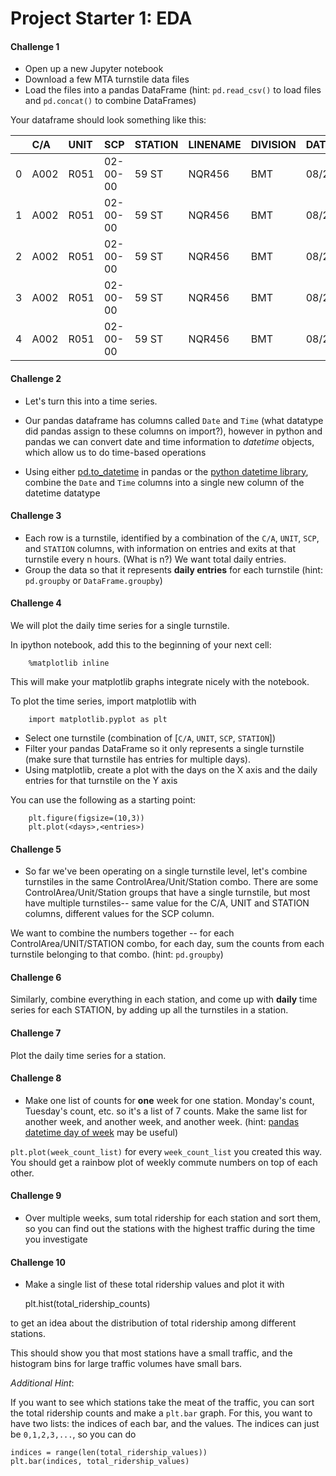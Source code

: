# Project Starter 1: EDA

#### Challenge 1   
  
- Open up a new Jupyter notebook
- Download a few MTA turnstile data files
- Load the files into a pandas DataFrame (hint: `pd.read_csv()` to load files and `pd.concat()` to combine DataFrames)

Your dataframe should look something like this:


|    | C/A   | UNIT   | SCP      | STATION   | LINENAME   | DIVISION   | DATE       | TIME     | DESC    |   ENTRIES |   EXITS                                                                |
|---:|:------|:-------|:---------|:----------|:-----------|:-----------|:-----------|:---------|:--------|----------:|-----------------------------------------------------------------------:|
|  0 | A002  | R051   | 02-00-00 | 59 ST     | NQR456     | BMT        | 08/27/2016 | 00:00:00 | REGULAR |   5799442 |                                                                1966041 |
|  1 | A002  | R051   | 02-00-00 | 59 ST     | NQR456     | BMT        | 08/27/2016 | 04:00:00 | REGULAR |   5799463 |                                                                1966044 |
|  2 | A002  | R051   | 02-00-00 | 59 ST     | NQR456     | BMT        | 08/27/2016 | 08:00:00 | REGULAR |   5799492 |                                                                1966079 |
|  3 | A002  | R051   | 02-00-00 | 59 ST     | NQR456     | BMT        | 08/27/2016 | 12:00:00 | REGULAR |   5799610 |                                                                1966155 |
|  4 | A002  | R051   | 02-00-00 | 59 ST     | NQR456     | BMT        | 08/27/2016 | 16:00:00 | REGULAR |   5799833 |                                                                1966214 |


#### Challenge 2

- Let's turn this into a time series.

- Our pandas dataframe has columns called `Date` and `Time` (what datatype did pandas assign to these columns on import?), however in python and pandas we can convert date and time information to _datetime_ objects, which allow us to do time-based operations

- Using either [pd.to_datetime](https://pandas.pydata.org/pandas-docs/stable/reference/api/pandas.to_datetime.html) in pandas or the [python datetime library](https://docs.python.org/2/library/datetime.html), combine the `Date` and `Time` columns into a single new column of the datetime datatype


#### Challenge 3

- Each row is a turnstile, identified by a combination of  the `C/A`, `UNIT`, `SCP`, and `STATION` columns, with information on entries and exits at that turnstile every n hours. (What is n?) We want total daily entries. 
- Group the data so that it represents **daily entries** for each turnstile (hint: `pd.groupby` or `DataFrame.groupby`)


#### Challenge 4

We will plot the daily time series for a single turnstile.

In ipython notebook, add this to the beginning of your next cell:
```
    %matplotlib inline
```
This will make your matplotlib graphs integrate nicely with the
notebook. 

To plot the time series, import matplotlib with
```
    import matplotlib.pyplot as plt
```
- Select one turnstile (combination of [`C/A`, `UNIT`, `SCP`, `STATION`])
- Filter your pandas DataFrame so it only represents a single turnstile (make sure that turnstile has entries for multiple days).
- Using matplotlib, create a plot with the days on the X axis and the daily entries for that turnstile on the Y axis

You can use the following as a starting point:
```
    plt.figure(figsize=(10,3))
    plt.plot(<days>,<entries>)
```
#### Challenge 5

- So far we've been operating on a single turnstile level, let's
  combine turnstiles in the same ControlArea/Unit/Station combo. There
  are some ControlArea/Unit/Station groups that have a single
  turnstile, but most have multiple turnstiles-- same value for the
  C/A, UNIT and STATION columns, different values for the SCP column.

We want to combine the numbers together -- for each
ControlArea/UNIT/STATION combo, for each day, sum the counts from each
turnstile belonging to that combo. (hint: `pd.groupby`)


#### Challenge 6

Similarly, combine everything in each station, and come up with **daily** time
series for each STATION, by adding up all the turnstiles in a station.


#### Challenge 7

Plot the daily time series for a station.


#### Challenge 8

- Make one list of counts for **one** week for one station. Monday's
count, Tuesday's count, etc. so it's a list of 7 counts.
Make the same list for another week, and another week, and another
week. (hint: [pandas datetime day of week](https://pandas.pydata.org/pandas-docs/stable/reference/api/pandas.Series.dt.dayofweek.html#pandas.Series.dt.dayofweek) may be useful)

`plt.plot(week_count_list)` for every `week_count_list` you created
this way. You should get a rainbow plot of weekly commute numbers on
top of each other.


#### Challenge 9

- Over multiple weeks, sum total ridership for each station and sort
  them, so you can find out the stations with the highest traffic
  during the time you investigate


#### Challenge 10

- Make a single list of these total ridership values and plot it with

    plt.hist(total_ridership_counts)

to get an idea about the distribution of total ridership among
different stations.

This should show you that most stations have a small traffic, and the
histogram bins for large traffic volumes have small bars.

*Additional Hint*:

If you want to see which stations take the meat of the traffic, you
can sort the total ridership counts and make a `plt.bar` graph. For
this, you want to have two lists: the indices of each bar, and the
values. The indices can just be `0,1,2,3,...`, so you can do

    indices = range(len(total_ridership_values))
    plt.bar(indices, total_ridership_values)
